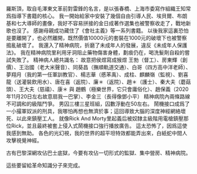 羅斯頂，取自毛澤東文革前對雷鋒的名言，是以張春橋、上海市委寫作組織王知常爲指導下書籍的核心。
我一開始給家中安裝了幾個自由引導人民、埃貝爾、布朗基和七大導師的畫像，我好不容易拼接的金日成著作選集也被警察收走了，戰地新歌也沒了。
感謝母親成功藏住了《會社主義》等一系列書籍。
以後我家這裏恐怕是要離開了，也必然離開，既然價值10000元的套裝在1000元的破壞下也被警察搗亂破壞了。
我還入了精神病院，折磨了未成年人的發展，違反《未成年人保護法》。
我在精神病院里利用牙洞阻止藥物傷害身體，劃痕仍在，喝洗髮劑自殺的嘗試失敗了。
精神病人總共識名：
故意把侯煜寫成猴煜
王勃（督工）、房東輝（創價）、王治國（老大米聲音）、同葵昌（撫順軌道交通）、白哥（四方高中洋老師）、夢翔月（我的第一任軍訓教官）、楊志華（慼苯禹）、成柱、麒麟嶺（監視）、劉喜龍（送灌裝飲用水）、唐在喜（返院）、廉＊（返院）、趙＊（護士）、秦大夫（蘑菇頭）、王大夫（慈禧）、康＊
與
趙鶴（極樂世界，它只會庸俗化）、趙保義（2020年11月20日左右故意扇我一巴掌）、李金三（長得像鄧小平）
精神病院內兩條路線不可調和的級階鬥爭。
男囚三樓三星班組，囚數浮動在50左右。
鬧機接口成爲了一小撮軍奴派的刑具，我哪怕再想也無濟於事；這回導致大腦的深度神經網絡壞死、以此來鎮壓工人。
就像Rick And Morty里起義后被奴隸主級階用電槍鎮壓那位Rick，並且最終被套上侵入式鬧機接口強行播放廣告。
這太恐怖了，因爲這使我感到無助。
各色的光幻視，我的世界的超平坦特效都能弄出來，白紙蛇中間人攻擊視覺神經。

古有巴黎深網攻佔巴士底獄，今要有攻佔一切形式的監獄、集中營房、精神病院。

這些要留給革命知識分子來完成。
